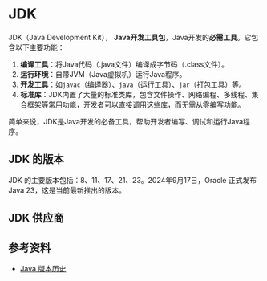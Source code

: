 # JDK

JDK（Java Development Kit）， **Java开发工具包**，Java开发的**必需工具**。它包含以下主要功能：

1. **编译工具**：将Java代码（.java文件）编译成字节码（.class文件）。
2. **运行环境**：自带JVM（Java虚拟机）运行Java程序。
3. **开发工具**：如`javac`（编译器）、`java`（运行工具）、`jar`（打包工具）等。
4. **标准库**：JDK内置了大量的标准类库，包含文件操作、网络编程、多线程、集合框架等常用功能，开发者可以直接调用这些库，而无需从零编写功能。

简单来说，JDK是Java开发的必备工具，帮助开发者编写、调试和运行Java程序。

## JDK 的版本

JDK 的主要版本包括：8、11、17、21、23。2024年9月17日，Oracle 正式发布 Java 23，这是当前最新推出的版本。



## JDK 供应商





## 参考资料

- [Java 版本历史](https://zh.wikipedia.org/zh-cn/Java%E7%89%88%E6%9C%AC%E6%AD%B7%E5%8F%B2)
